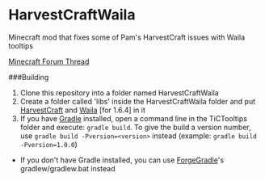 HarvestCraftWaila
=================

Minecraft mod that fixes some of Pam's HarvestCraft issues with Waila tooltips

[Minecraft Forum Thread](http://www.minecraftforum.net/topic/2509840-)

###Building

1. Clone this repository into a folder named HarvestCraftWaila
2. Create a folder called 'libs' inside the HarvestCraftWaila folder and put [HarvestCraft](http://www.minecraftforum.net/topic/402069-) and [Waila](http://minecraft.curseforge.com/mc-mods/waila/files/) [for 1.6.4] in it
3. If you have [Gradle](http://www.gradle.org/) installed, open a command line in the TiCTooltips folder and execute: ```gradle build```. To give the build a version number, use ```gradle build -Pversion=<version>``` instead (example: ```gradle build -Pversion=1.0.0```)
 * If you don't have Gradle installed, you can use [ForgeGradle](http://www.minecraftforge.net/forum/index.php?topic=14048.0)'s gradlew/gradlew.bat instead